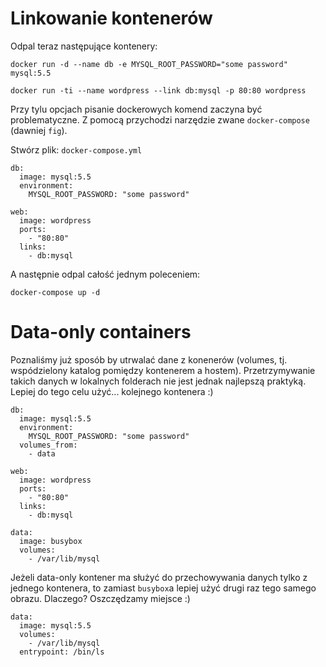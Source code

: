 # Linkowanie kontenerów

Odpal teraz następujące kontenery:

`docker run -d --name db -e MYSQL_ROOT_PASSWORD="some password" mysql:5.5`

`docker run -ti --name wordpress --link db:mysql -p 80:80 wordpress`

Przy tylu opcjach pisanie dockerowych komend zaczyna być problematyczne. Z pomocą przychodzi narzędzie zwane `docker-compose` (dawniej `fig`).

Stwórz plik: `docker-compose.yml`

    db:
      image: mysql:5.5
      environment:
        MYSQL_ROOT_PASSWORD: "some password"
    
    web:
      image: wordpress
      ports:
        - "80:80"
      links:
        - db:mysql

A następnie odpal całość jednym poleceniem:

`docker-compose up -d`

# Data-only containers

Poznaliśmy już sposób by utrwalać dane z konenerów (volumes, tj. wspódzielony katalog pomiędzy kontenerem a hostem). Przetrzymywanie takich danych w lokalnych folderach nie jest jednak najlepszą praktyką. Lepiej do tego celu użyć... kolejnego kontenera :)

    db:
      image: mysql:5.5
      environment:
        MYSQL_ROOT_PASSWORD: "some password"
      volumes_from:
        - data
    
    web:
      image: wordpress
      ports:
        - "80:80"
      links:
        - db:mysql

    data:
      image: busybox
      volumes:
        - /var/lib/mysql


Jeżeli data-only kontener ma służyć do przechowywania danych tylko z jednego kontenera, to zamiast `busybox`a lepiej użyć drugi raz tego samego obrazu. Dlaczego? Oszczędzamy miejsce :)

    data:
      image: mysql:5.5
      volumes:
        - /var/lib/mysql
      entrypoint: /bin/ls

